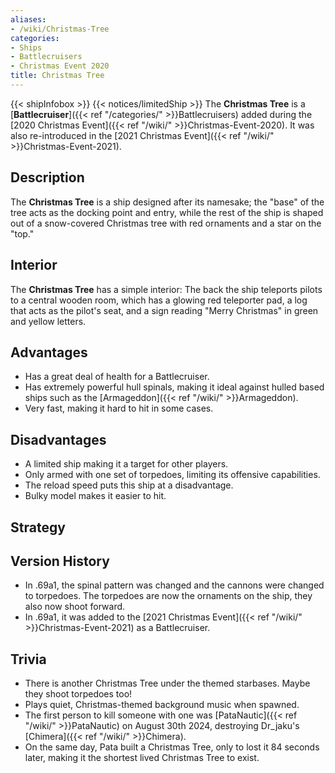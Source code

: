 ```yaml
---
aliases:
- /wiki/Christmas-Tree
categories:
- Ships
- Battlecruisers
- Christmas Event 2020
title: Christmas Tree
---
```


{{< shipInfobox >}} {{< notices/limitedShip >}} The **Christmas Tree** is a [**Battlecruiser**]({{< ref "/categories/" >}}Battlecruisers) added during the [2020 Christmas Event]({{< ref "/wiki/" >}}Christmas-Event-2020). It was also re-introduced in the [2021 Christmas Event]({{< ref "/wiki/" >}}Christmas-Event-2021).

## Description

The **Christmas Tree** is a ship designed after its namesake; the "base" of the tree acts as the docking point and entry, while the rest of the ship is shaped out of a snow-covered Christmas tree with red ornaments and a star on the "top."

## Interior

The **Christmas Tree** has a simple interior: The back the ship teleports pilots to a central wooden room, which has a glowing red teleporter pad, a log that acts as the pilot's seat, and a sign reading "Merry Christmas" in green and yellow letters.

## Advantages

- Has a great deal of health for a Battlecruiser.
- Has extremely powerful hull spinals, making it ideal against hulled based ships such as the [Armageddon]({{< ref "/wiki/" >}}Armageddon).
- Very fast, making it hard to hit in some cases.

## Disadvantages

- A limited ship making it a target for other players.
- Only armed with one set of torpedoes, limiting its offensive capabilities.
- The reload speed puts this ship at a disadvantage.
- Bulky model makes it easier to hit.

## Strategy

## Version History 

- In .69a1, the spinal pattern was changed and the cannons were changed to torpedoes. The torpedoes are now the ornaments on the ship, they also now shoot forward.
- In .69a1, it was added to the [2021 Christmas Event]({{< ref "/wiki/" >}}Christmas-Event-2021) as a Battlecruiser.

## Trivia

- There is another Christmas Tree under the themed starbases. Maybe they shoot torpedoes too!
- Plays quiet, Christmas-themed background music when spawned.
- The first person to kill someone with one was [PataNautic]({{< ref "/wiki/" >}}PataNautic) on August 30th 2024, destroying Dr_jaku's [Chimera]({{< ref "/wiki/" >}}Chimera).
- On the same day, Pata built a Christmas Tree, only to lost it 84 seconds later, making it the shortest lived Christmas Tree to exist.
